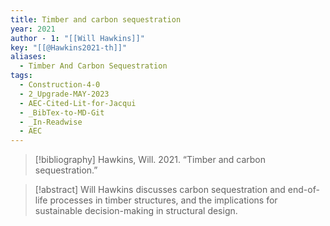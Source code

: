 ```yaml
---
title: Timber and carbon sequestration
year: 2021
author - 1: "[[Will Hawkins]]"
key: "[[@Hawkins2021-th]]"
aliases:
  - Timber And Carbon Sequestration
tags:
  - Construction-4-0
  - 2_Upgrade-MAY-2023
  - AEC-Cited-Lit-for-Jacqui
  - _BibTex-to-MD-Git
  - _In-Readwise
  - AEC
---
```


> [!bibliography]
> Hawkins, Will. 2021. “Timber and carbon sequestration.” 

> [!abstract]
> Will Hawkins discusses carbon sequestration and end-of-life processes in timber structures, and the implications for sustainable decision-making in structural design.
